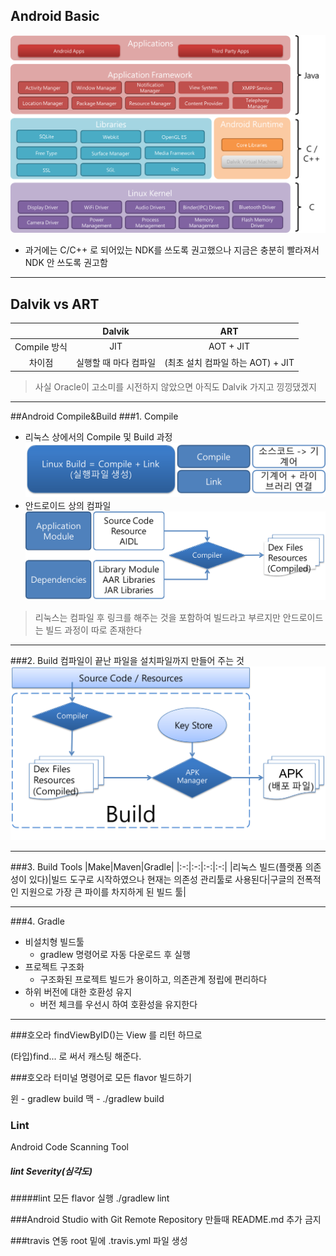 ## Android Basic

![and_archi](https://github.com/Ekutz/Fast_Campus_JS/blob/master/170123/imgs/Android_architecture.png?raw=true)
- 과거에는 C/C++ 로 되어있는 NDK를 쓰도록 권고했으나 지금은 충분히 빨라져서 NDK 안 쓰도록 권고함

---
## Dalvik vs ART
||Dalvik|ART|
|:-:|:-:|:-:|
|Compile 방식|JIT|AOT + JIT|
|차이점|실행할 때 마다 컴파일|(최초 설치 컴파일 하는 AOT) + JIT|

>사실 Oracle이 고소미를 시전하지 않았으면 아직도 Dalvik 가지고 낑낑댔겠지

---
##Android Compile&Build
###1. Compile
- 리눅스 상에서의 Compile 및 Build 과정
![linux_compile](https://github.com/Ekutz/Fast_Campus_JS/blob/master/170123/imgs/Linux_Compile.png?raw=true)
- 안드로이드 상의 컴파일
![android_compile](https://github.com/Ekutz/Fast_Campus_JS/blob/master/170123/imgs/Android_Compile.png?raw=true)

>리눅스는 컴파일 후 링크를 해주는 것을 포함하여 빌드라고 부르지만 안드로이드는 빌드 과정이 따로 존재한다

---

###2. Build
컴파일이 끝난 파일을 설치파일까지 만들어 주는 것
![android_build](https://github.com/Ekutz/Fast_Campus_JS/blob/master/170123/imgs/Android_Build.png?raw=true)

---

###3. Build Tools
|Make|Maven|Gradle|
|:-:|:-:|:-:|:-:|
|리눅스 빌드(플랫폼 의존성이 있다)|빌드 도구로 시작하였으나 현재는 의존성 관리툴로 사용된다|구글의 전폭적인 지원으로 가장 큰 파이를 차지하게 된 빌드 툴|

---

###4. Gradle
- 비설치형 빌드툴
	- gradlew 명령어로 자동 다운로드 후 실행
- 프로젝트 구조화
	- 구조화된 프로젝트 빌드가 용이하고, 의존관계 정립에 편리하다
- 하위 버전에 대한 호환성 유지
	- 버전 체크를 우선시 하여 호환성을 유지한다

---




###호오라
findViewByID()는 View 를 리턴 하므로

(타입)find... 로 써서 캐스팅 해준다.


###호오라
터미널 명령어로 모든 flavor 빌드하기

윈 - gradlew build
맥 - ./gradlew build

### Lint
Android Code Scanning Tool


##### lint Severity(심각도)

#####lint 모든 flavor 실행
./gradlew lint

###Android Studio with Git
Remote Repository 만들때 README.md 추가 금지

###travis 연동
root 밑에 .travis.yml 파일 생성
